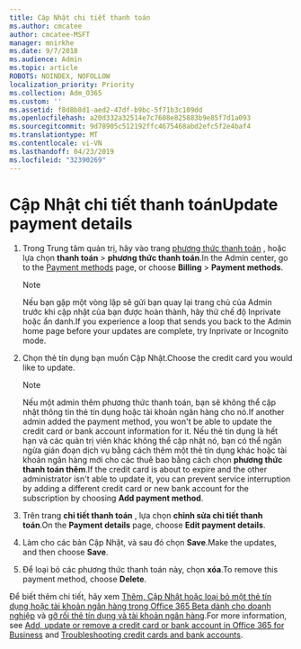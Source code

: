 ```yaml
---
title: Cập Nhật chi tiết thanh toán
ms.author: cmcatee
author: cmcatee-MSFT
manager: mnirkhe
ms.date: 9/7/2018
ms.audience: Admin
ms.topic: article
ROBOTS: NOINDEX, NOFOLLOW
localization_priority: Priority
ms.collection: Adm_O365
ms.custom: ''
ms.assetid: f8d8b8d1-aed2-47df-b9bc-5f71b3c109dd
ms.openlocfilehash: a20d332a32514e7c7608e825883b9e85f7d1a093
ms.sourcegitcommit: 9d78905c512192ffc4675468abd2efc5f2e4baf4
ms.translationtype: MT
ms.contentlocale: vi-VN
ms.lasthandoff: 04/23/2019
ms.locfileid: "32390269"
---
```

# <a name="update-payment-details"></a><span data-ttu-id="af5d6-102">Cập Nhật chi tiết thanh toán</span><span class="sxs-lookup"><span data-stu-id="af5d6-102">Update payment details</span></span>

1. <span data-ttu-id="af5d6-103">Trong Trung tâm quản trị, hãy vào trang [phương thức thanh toán](https://go.microsoft.com/fwlink/p/?linkid=2018806) , hoặc lựa chọn **thanh toán** \> **phương thức thanh toán**.</span><span class="sxs-lookup"><span data-stu-id="af5d6-103">In the Admin center, go to the [Payment methods](https://go.microsoft.com/fwlink/p/?linkid=2018806) page, or choose **Billing** \> **Payment methods**.</span></span>
    
    > [!NOTE]
    > <span data-ttu-id="af5d6-104">Nếu bạn gặp một vòng lặp sẽ gửi bạn quay lại trang chủ của Admin trước khi cập nhật của bạn được hoàn thành, hãy thử chế độ Inprivate hoặc ẩn danh.</span><span class="sxs-lookup"><span data-stu-id="af5d6-104">If you experience a loop that sends you back to the Admin home page before your updates are complete, try Inprivate or Incognito mode.</span></span> 
  
2. <span data-ttu-id="af5d6-105">Chọn thẻ tín dụng bạn muốn Cập Nhật.</span><span class="sxs-lookup"><span data-stu-id="af5d6-105">Choose the credit card you would like to update.</span></span>
    
    > [!NOTE]
    > <span data-ttu-id="af5d6-106">Nếu một admin thêm phương thức thanh toán, bạn sẽ không thể cập nhật thông tin thẻ tín dụng hoặc tài khoản ngân hàng cho nó.</span><span class="sxs-lookup"><span data-stu-id="af5d6-106">If another admin added the payment method, you won't be able to update the credit card or bank account information for it.</span></span> <span data-ttu-id="af5d6-107">Nếu thẻ tín dụng là hết hạn và các quản trị viên khác không thể cập nhật nó, bạn có thể ngăn ngừa gián đoạn dịch vụ bằng cách thêm một thẻ tín dụng khác hoặc tài khoản ngân hàng mới cho các thuê bao bằng cách chọn **phương thức thanh toán thêm**.</span><span class="sxs-lookup"><span data-stu-id="af5d6-107">If the credit card is about to expire and the other administrator isn't able to update it, you can prevent service interruption by adding a different credit card or new bank account for the subscription by choosing **Add payment method**.</span></span> 
  
3. <span data-ttu-id="af5d6-108">Trên trang **chi tiết thanh toán** , lựa chọn **chỉnh sửa chi tiết thanh toán**.</span><span class="sxs-lookup"><span data-stu-id="af5d6-108">On the **Payment details** page, choose **Edit payment details**.</span></span>
    
4. <span data-ttu-id="af5d6-109">Làm cho các bản Cập Nhật, và sau đó chọn **Save**.</span><span class="sxs-lookup"><span data-stu-id="af5d6-109">Make the updates, and then choose **Save**.</span></span>
    
5. <span data-ttu-id="af5d6-110">Để loại bỏ các phương thức thanh toán này, chọn **xóa**.</span><span class="sxs-lookup"><span data-stu-id="af5d6-110">To remove this payment method, choose **Delete**.</span></span>
    
<span data-ttu-id="af5d6-111">Để biết thêm chi tiết, hãy xem [Thêm, Cập Nhật hoặc loại bỏ một thẻ tín dụng hoặc tài khoản ngân hàng trong Office 365 Beta dành cho doanh nghiệp](https://support.office.com/article/30ba9c83-50d8-4020-90ed-830a5b8c8724) và [gỡ rối thẻ tín dụng và tài khoản ngân hàng](https://support.office.com/article/30ba9c83-50d8-4020-90ed-830a5b8c8724).</span><span class="sxs-lookup"><span data-stu-id="af5d6-111">For more information, see [Add, update or remove a credit card or bank account in Office 365 for Business](https://support.office.com/article/30ba9c83-50d8-4020-90ed-830a5b8c8724) and [Troubleshooting credit cards and bank accounts](https://support.office.com/article/30ba9c83-50d8-4020-90ed-830a5b8c8724).</span></span>
  

